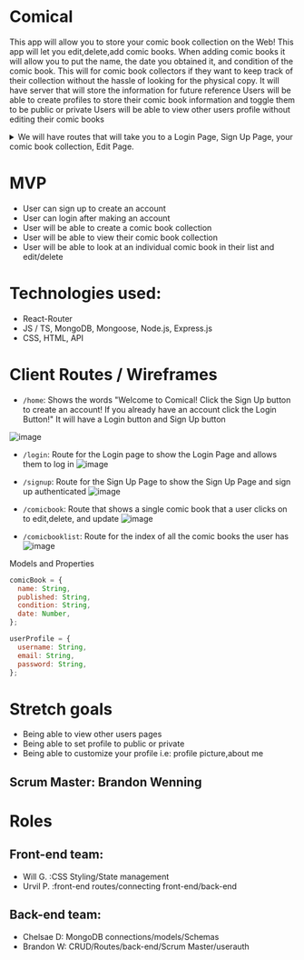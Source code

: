 # Comical

This app will allow you to store your comic book collection on the Web!
This app will let you edit,delete,add comic books.
When adding comic books it will allow you to put the name, the date you obtained it, and condition of the comic book.
This will for comic book collectors if they want to keep track of their collection without the hassle of looking for the physical copy.
It will have server that will store the information for future reference
Users will be able to create profiles to store their comic book information and toggle them to be public or private
Users will be able to view other users profile without editing their comic books

<details>

  <summary>We will have routes that will take you to a Login Page, Sign Up Page, your comic book collection, Edit Page.</summary>
  
  # Routes
 
 * `/login` will take you to the login page
 * `/signup` will take you to the sign up page
 * `/comicbooks` will take you to your comic book collection
 * `/comicbook` will take you to the comic book you click on and enable you to edit/delete that particular comic book
 
</details>

# MVP
- User can sign up to create an account
- User can login after making an account
- User will be able to create a comic book collection
- User will be able to view their comic book collection
- User will be able to look at an individual comic book in their list and edit/delete


# Technologies used:

- React-Router
- JS / TS, MongoDB, Mongoose, Node.js, Express.js
- CSS, HTML, API

# Client Routes / Wireframes

- `/home`: Shows the words "Welcome to Comical! Click the Sign Up button to create an account! If you already have an account click the Login Button!" It will have a Login button and Sign Up button

![image](https://user-images.githubusercontent.com/102195640/180117261-880a7a5b-ceb1-455f-b885-c267ffd1ac4d.png)

- `/login`: Route for the Login page to show the Login Page and allows them to log in
  ![image](https://user-images.githubusercontent.com/102195640/180117494-3b2605de-2cd6-4030-ada3-00b064322092.png)

- `/signup`: Route for the Sign Up Page to show the Sign Up Page and sign up authenticated
  ![image](https://user-images.githubusercontent.com/102195640/180117560-37c8fac3-53d9-4f86-8da3-24b78751f28c.png)

- `/comicbook`: Route that shows a single comic book that a user clicks on to edit,delete, and update
  ![image](https://user-images.githubusercontent.com/102195640/180117796-6cea163a-23c4-4e00-814b-ae8650489c23.png)

- `/comicbooklist`: Route for the index of all the comic books the user has
  ![image](https://user-images.githubusercontent.com/102195640/180117867-c66ac2ef-9455-46b1-aafa-fa45c42de006.png)

Models and Properties

```js
comicBook = {
  name: String,
  published: String,
  condition: String,
  date: Number,
};

userProfile = {
  username: String,
  email: String,
  password: String,
};
```

# Stretch goals

- Being able to view other users pages
- Being able to set profile to public or private
- Being able to customize your profile i.e: profile picture,about me

## Scrum Master: Brandon Wenning

# Roles

## Front-end team:

- Will G. :CSS Styling/State management
- Urvil P. :front-end routes/connecting front-end/back-end

## Back-end team:

- Chelsae D: MongoDB connections/models/Schemas
- Brandon W: CRUD/Routes/back-end/Scrum Master/userauth
